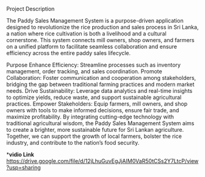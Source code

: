 Project Description

The Paddy Sales Management System is a purpose-driven application designed to revolutionize the rice production and sales process in Sri Lanka, a nation where rice cultivation is both a livelihood and a cultural cornerstone. This system connects mill owners, shop owners, and farmers on a unified platform to facilitate seamless collaboration and ensure efficiency across the entire paddy sales lifecycle.

Purpose
      Enhance Efficiency: Streamline processes such as inventory management, order tracking, and sales coordination.
      Promote Collaboration: Foster communication and cooperation among stakeholders, bridging the gap between traditional farming practices and modern market needs.
      Drive Sustainability: Leverage data analytics and real-time insights to optimize yields, reduce waste, and support sustainable agricultural practices.
      Empower Stakeholders: Equip farmers, mill owners, and shop owners with tools to make informed decisions, ensure fair trade, and maximize profitability.
By integrating cutting-edge technology with traditional agricultural wisdom, the Paddy Sales Management System aims to create a brighter, more sustainable future for Sri Lankan agriculture. Together, we can support the growth of local farmers, bolster the rice industry, and contribute to the nation’s food security.

***vidio Link**
https://drive.google.com/file/d/12jLhuGuvEgJjAIM0VaR50tCSs2Y7LtcP/view?usp=sharing

